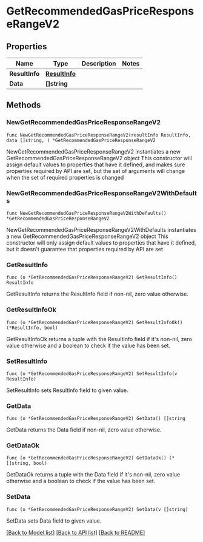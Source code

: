 # GetRecommendedGasPriceResponseRangeV2

## Properties

Name | Type | Description | Notes
------------ | ------------- | ------------- | -------------
**ResultInfo** | [**ResultInfo**](ResultInfo.md) |  | 
**Data** | **[]string** |  | 

## Methods

### NewGetRecommendedGasPriceResponseRangeV2

`func NewGetRecommendedGasPriceResponseRangeV2(resultInfo ResultInfo, data []string, ) *GetRecommendedGasPriceResponseRangeV2`

NewGetRecommendedGasPriceResponseRangeV2 instantiates a new GetRecommendedGasPriceResponseRangeV2 object
This constructor will assign default values to properties that have it defined,
and makes sure properties required by API are set, but the set of arguments
will change when the set of required properties is changed

### NewGetRecommendedGasPriceResponseRangeV2WithDefaults

`func NewGetRecommendedGasPriceResponseRangeV2WithDefaults() *GetRecommendedGasPriceResponseRangeV2`

NewGetRecommendedGasPriceResponseRangeV2WithDefaults instantiates a new GetRecommendedGasPriceResponseRangeV2 object
This constructor will only assign default values to properties that have it defined,
but it doesn't guarantee that properties required by API are set

### GetResultInfo

`func (o *GetRecommendedGasPriceResponseRangeV2) GetResultInfo() ResultInfo`

GetResultInfo returns the ResultInfo field if non-nil, zero value otherwise.

### GetResultInfoOk

`func (o *GetRecommendedGasPriceResponseRangeV2) GetResultInfoOk() (*ResultInfo, bool)`

GetResultInfoOk returns a tuple with the ResultInfo field if it's non-nil, zero value otherwise
and a boolean to check if the value has been set.

### SetResultInfo

`func (o *GetRecommendedGasPriceResponseRangeV2) SetResultInfo(v ResultInfo)`

SetResultInfo sets ResultInfo field to given value.


### GetData

`func (o *GetRecommendedGasPriceResponseRangeV2) GetData() []string`

GetData returns the Data field if non-nil, zero value otherwise.

### GetDataOk

`func (o *GetRecommendedGasPriceResponseRangeV2) GetDataOk() (*[]string, bool)`

GetDataOk returns a tuple with the Data field if it's non-nil, zero value otherwise
and a boolean to check if the value has been set.

### SetData

`func (o *GetRecommendedGasPriceResponseRangeV2) SetData(v []string)`

SetData sets Data field to given value.



[[Back to Model list]](../README.md#documentation-for-models) [[Back to API list]](../README.md#documentation-for-api-endpoints) [[Back to README]](../README.md)


